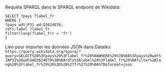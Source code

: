 Requête SPARQL dans le SPARQL endpoint de Wikidata:
```
SELECT ?pays ?label_fr 
WHERE {
?pays wdt:P31 wd:Q3624078;
rdfs:label ?label_fr 
filter(lang(?label_fr) = 'fr')
}
```

Lien pour importer les données JSON dans Dataiku:
`https://query.wikidata.org/sparql?query=SELECT%20%3Fpays%20%3Flabel_fr%20%0AWHERE%20%7B%0A%3Fpays%20wdt%3AP31%20wd%3AQ3624078%3B%0Ardfs%3Alabel%20%3Flabel_fr%20%0Afilter%28lang%28%3Flabel_fr%29%20%3D%20%27fr%27%29%0A%7D&format=json`
